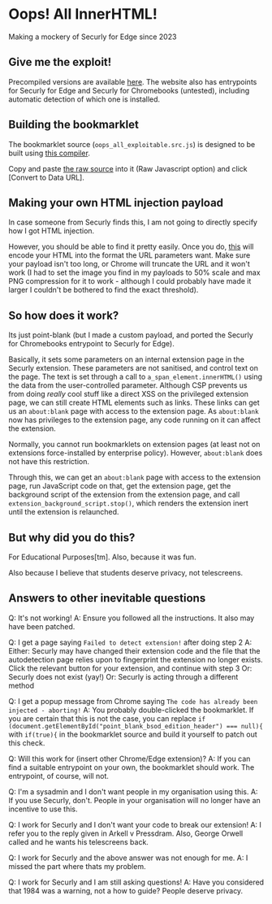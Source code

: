 # Oops!  All InnerHTML!
Making a mockery of Securly for Edge since 2023

## Give me the exploit!

Precompiled versions are available [here](https://1984-was-a-warning-not-a-how-to-guide.bangsparks.com/).
The website also has entrypoints for Securly for Edge and Securly for Chromebooks (untested), including automatic detection of which one is installed.

## Building the bookmarklet

The bookmarklet source (`oops_all_exploitable.src.js`) is designed to be built using [this compiler](https://www.yourjs.com/bookmarklet/).

Copy and paste [the raw source](https://raw.githubusercontent.com/mylesbartlett72/oops-all-innerhtml/main/oops_all_exploitable.src.js?token=GHSAT0AAAAAACDHUW7YGWKXNB4DMFXWQZSAZEJ2OYA) into it (Raw Javascript option) and click [Convert to Data URL].

## Making your own HTML injection payload

In case someone from Securly finds this, I am not going to directly specify how I got HTML injection.

However, you should be able to find it pretty easily.  Once you do, [this](https://gchq.github.io/CyberChef/#recipe=To_Base64('A-Za-z0-9%2B/%3D')URL_Encode(true)) will encode your HTML into the format the URL parameters want.  Make sure your payload isn't too long, or Chrome will truncate the URL and it won't work (I had to set the image you find in my payloads to 50% scale and max PNG compression for it to work - although I could probably have made it larger I couldn't be bothered to find the exact threshold).

## So how does it work?

Its just point-blank (but I made a custom payload, and ported the Securly for Chromebooks entrypoint to Securly for Edge).

Basically, it sets some parameters on an internal extension page in the Securly extension.  These parameters are not sanitised, and control text on the page.  The text is set through a call to `a_span_element.innerHTML()` using the data from the user-controlled parameter.  Although CSP prevents us from doing *really* cool stuff like a direct XSS on the privileged extension page, we can still create HTML elements such as links.  These links can get us an `about:blank` page with access to the extension page.  As `about:blank` now has privileges to the extension page, any code running on it can affect the extension.

Normally, you cannot run bookmarklets on extension pages (at least not on extensions force-installed by enterprise policy).  However, `about:blank` does not have this restriction.

Through this, we can get an `about:blank` page with access to the extension page, run JavaScript code on that, get the extension page, get the background script of the extension from the extension page, and call `extension_background_script.stop()`, which renders the extension inert until the extension is relaunched.

## But why did you do this?

For Educational Purposes[tm].  Also, because it was fun.

Also because I believe that students deserve privacy, not telescreens.

## Answers to other inevitable questions

Q: It's not working!
A: Ensure you followed all the instructions.  It also may have been patched.

Q: I get a page saying `Failed to detect extension!` after doing step 2
A: Either:
Securly may have changed their extension code and the file that the autodetection page relies upon to fingerprint the extension no longer exists.  Click the relevant button for your extension, and continue with step 3
Or:
Securly does not exist (yay!)
Or:
Securly is acting through a different method

Q: I get a popup message from Chrome saying `The code has already been injected - aborting!`
A: You probably double-clicked the bookmarklet.  If you are certain that this is not the case, you can replace `if (document.getElementById("point_blank_bsod_edition_header") === null){` with `if(true){` in the bookmarklet source and build it yourself to patch out this check.

Q: Will this work for (insert other Chrome/Edge extension)?
A: If you can find a suitable entrypoint on your own, the bookmarklet should work.  The entrypoint, of course, will not.

Q: I'm a sysadmin and I don't want people in my organisation using this.
A: If you use Securly, don't.  People in your organisation will no longer have an incentive to use this.

Q: I work for Securly and I don't want your code to break our extension!
A: I refer you to the reply given in Arkell v Pressdram.  Also, George Orwell called and he wants his telescreens back.

Q: I work for Securly and the above answer was not enough for me.
A: I missed the part where thats my problem.

Q: I work for Securly and I am still asking questions!
A: Have you considered that 1984 was a warning, not a how to guide?  People deserve privacy.
